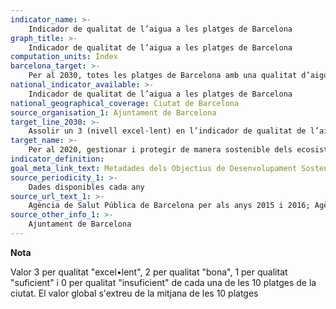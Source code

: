 ```yaml
---
indicator_name: >-
    Indicador de qualitat de l’aigua a les platges de Barcelona
graph_title: >-
    Indicador de qualitat de l’aigua a les platges de Barcelona
computation_units: Índex
barcelona_target: >-
    Per al 2030, totes les platges de Barcelona amb una qualitat d’aigua excel·lent
national_indicator_available: >-
    Indicador de qualitat de l’aigua a les platges de Barcelona
national_geographical_coverage: Ciutat de Barcelona 
source_organisation_1: Ajuntament de Barcelona
target_line_2030: >-
    Assolir un 3 (nivell excel·lent) en l’indicador de qualitat de l’aigua a les platges de Barcelona
target_name: >-
    Per al 2020, gestionar i protegir de manera sostenible dels ecosistemes marins i costaners amb vista a evitar efectes nocius importants, fins i tot mitjançant l’enfortiment de la seva resiliència, i adoptar mesures de restauració a fi de restablir la salut i la productivitat dels oceans
indicator_definition:
goal_meta_link_text: Metadades dels Objectius de Desenvolupament Sostenible de les Nacions Unides (pdf 894kB)
source_periodicity_1: >-
    Dades disponibles cada any
source_url_text_1: >-
    Agència de Salut Pública de Barcelona per als anys 2015 i 2016; Agència Catalana de l’Aigua de 2017 en endavant
source_other_info_1: >-
    Ajuntament de Barcelona
---
```

**Nota**

Valor 3 per qualitat "excel•lent", 2 per qualitat "bona",  1 per qualitat "suficient" i 0 per qualitat "insuficient" de cada una de les 10 platges de la ciutat. El valor global s'extreu de la mitjana de les 10 platges
